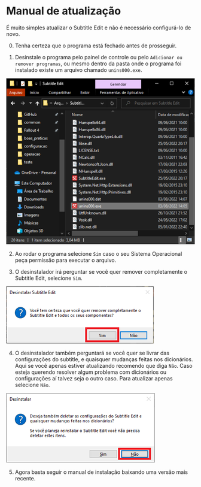 # Manual de atualização
É muito simples atualizar o Subtitle Edit e não é necessário configurá-lo de novo.

0. Tenha certeza que o programa está fechado antes de prosseguir.

1. Desinstale o programa pelo painel de controle ou pelo `Adicionar ou remover programas`, ou mesmo dentro da pasta onde o programa foi instalado existe um arquivo chamado `unins000.exe`.

![Imagem demonstrando onde desinstalar o programa](../src/images/atualizando/0-desinstalando.png)

2. Ao rodar o programa selecione `Sim` caso o seu Sistema Operacional peça permissão para executar o arquivo.

3. O desinstalador irá perguntar se você quer remover completamente o Subtitle Edit, selecione `Sim`.

![Imagem demonstrando como o desinstalador pergunta se realmente é para remover](../src/images/atualizando/1-remover_completamente.png)

4. O desinstalador também perguntará se você quer se livrar das configurações do subtitle, e quaisquer mudanças feitas nos dicionários. Aqui se você apenas estiver atualizando recomendo que diga `Não`. Caso esteja querendo resolver algum problema com dicionários ou configurações aí talvez seja o outro caso. Para atualizar apenas selecione `Não`.

![Imagem demonstrando como o desinstalador pergunta se é para remover configurações e dicionários](../src/images/atualizando/2-remover_configs.png)

5. Agora basta seguir o manual de instalação baixando uma versão mais recente.
 